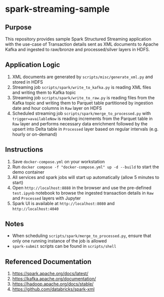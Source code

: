 # spark-streaming-sample

## Purpose
This repository provides sample Spark Structured Streaming application with the use-case of Transaction details sent as XML documents to Apache Kafka and ingested to raw/bronze and processed/silver layers in HDFS.

## Application Logic
1. XML documents are generated by `scripts/misc/generate_xml.py` and stored in HDFS
2. Streaming job `scripts/spark/write_to_kafka.py` is reading XML files and writing them to Kafka topic
3. Streaming job `scripts/spark/write_to_raw.py` is reading files from the Kafka topic and writing them to Parquet table partitioned by ingestion date and hour columns in `Raw` layer on HDFS
4. Scheduled streaming job `scripts/spark/merge_to_processed.py` with `trigger=availableNow` is reading increments from the Parquet table in `Raw` layer and performs necessary data enrichment followed by the upsert into Delta table in `Processed` layer based on regular intervals (e.g. hourly or on-demand)

## Instructions
1. Save `docker-compose.yml` on your workstation
2. Run `docker compose -f "docker-compose.yml" up -d --build` to start the demo container
3. All services and spark jobs will start up automatically (allow 5 minutes to start)
4. Open `http://localhost:8888` in the browser and use the pre-defined `test.ipynb` notebook to browse the ingested transaction details in `Raw` and `Processed` layers with Jupyter
5. Spark UI is available at `http://localhost:8080` and `http://localhost:4040`

## Notes
* When scheduling `scripts/spark/merge_to_processed.py`, ensure that only one running instance of the job is allowed
* `spark-submit` scripts can be found in `scripts/shell`

## Referenced Documentation
1. https://spark.apache.org/docs/latest/
2. https://kafka.apache.org/documentation/
3. https://hadoop.apache.org/docs/stable/
4. https://github.com/databricks/spark-xml
